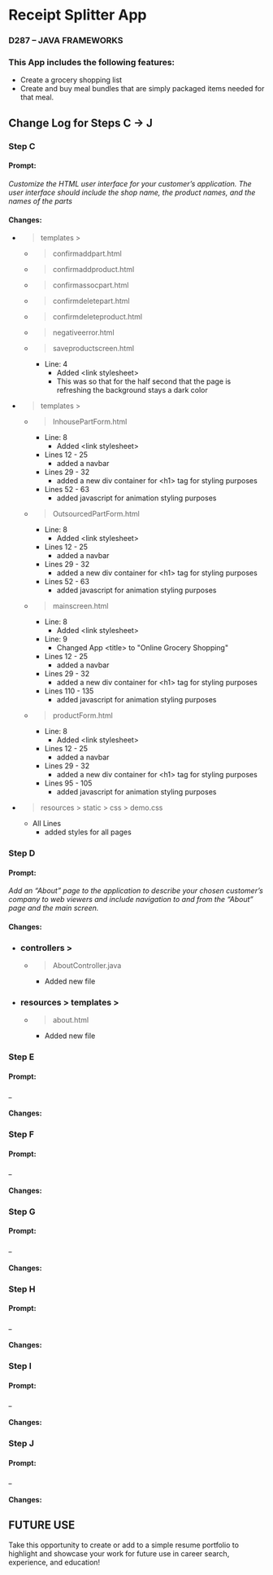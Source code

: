 # Receipt Splitter App
### D287 – JAVA FRAMEWORKS

### This App includes the following features:
* Create a grocery shopping list 
* Create and buy meal bundles that are simply packaged items needed for that meal.

## Change Log for Steps C -> J

### Step C
#### Prompt:
_Customize the HTML user interface for your customer’s application. The user interface should include the shop name, the product names, and the names of the parts_
#### Changes:
* > templates >
  * > confirmaddpart.html
  * > confirmaddproduct.html
  * > confirmassocpart.html
  * > confirmdeletepart.html
  * > confirmdeleteproduct.html
  * > negativeerror.html
  * > saveproductscreen.html
    * Line: 4
      * Added \<link stylesheet>
      * This was so that for the half second that the page is refreshing the background stays a dark color
* > templates >
  * > InhousePartForm.html
      * Line: 8
          * Added \<link stylesheet>
      * Lines 12 - 25
          * added a navbar
      * Lines 29 - 32
          * added a new div container for \<h1> tag for styling purposes
      * Lines 52 - 63
          * added javascript for animation styling purposes
  * > OutsourcedPartForm.html
      * Line: 8
          * Added \<link stylesheet>
      * Lines 12 - 25
          * added a navbar
      * Lines 29 - 32
          * added a new div container for \<h1> tag for styling purposes
    * Lines 52 - 63
        * added javascript for animation styling purposes
  * > mainscreen.html
      * Line: 8
          * Added \<link stylesheet>
      * Line: 9
          * Changed App \<title> to "Online Grocery Shopping"
      * Lines 12 - 25
          * added a navbar
      * Lines 29 - 32
          * added a new div container for \<h1> tag for styling purposes
      * Lines 110 - 135
          * added javascript for animation styling purposes
  * > productForm.html
    * Line: 8
        * Added \<link stylesheet>
    * Lines 12 - 25
      * added a navbar
    * Lines 29 - 32
      * added a new div container for \<h1> tag for styling purposes
    * Lines 95 - 105
      * added javascript for animation styling purposes
* > resources > static > css > demo.css
  * All Lines
      * added styles for all pages


### Step D
#### Prompt:
_Add an “About” page to the application to describe your chosen customer’s company to web viewers and include navigation to and from the “About” page and the main screen._
#### Changes:
* ### controllers >
    * > AboutController.java
        * Added new file
* ### resources > templates >
    * > about.html
        * Added new file

### Step E
#### Prompt:
_
#### Changes:
### Step F
#### Prompt:
_
#### Changes:
### Step G
#### Prompt:
_
#### Changes:
### Step H
#### Prompt:
_
#### Changes:
### Step I
#### Prompt:
_
#### Changes:
### Step J
#### Prompt:
_
#### Changes:

## FUTURE USE
Take this opportunity to create or add to a simple resume portfolio to highlight and showcase your work for future use in career search, experience, and education!

